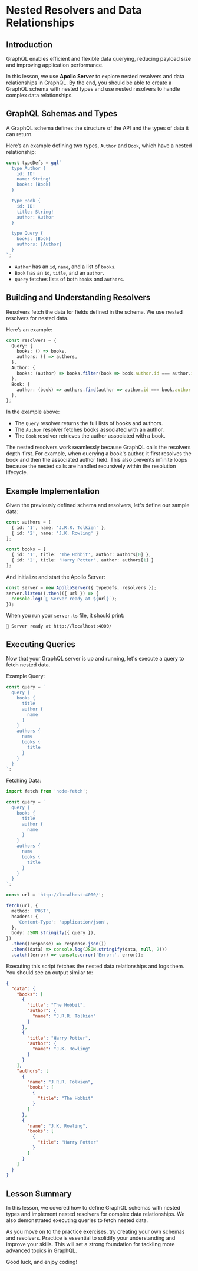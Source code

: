 # Nested Resolvers and Data Relationships

## Introduction
GraphQL enables efficient and flexible data querying, reducing payload size and improving application performance.

In this lesson, we use **Apollo Server** to explore nested resolvers and data relationships in GraphQL. By the end, you should be able to create a GraphQL schema with nested types and use nested resolvers to handle complex data relationships.

## GraphQL Schemas and Types
A GraphQL schema defines the structure of the API and the types of data it can return.

Here’s an example defining two types, `Author` and `Book`, which have a nested relationship:

```TypeScript
const typeDefs = gql`
  type Author {
    id: ID!
    name: String!
    books: [Book]
  }

  type Book {
    id: ID!
    title: String!
    author: Author
  }

  type Query {
    books: [Book]
    authors: [Author]
  }
`;
```

- `Author` has an `id`, `name`, and a list of `books`.
- `Book` has an `id`, `title`, and an `author`.
- `Query` fetches lists of both `books` and `authors`.

## Building and Understanding Resolvers
Resolvers fetch the data for fields defined in the schema. We use nested resolvers for nested data.

Here’s an example:

```TypeScript
const resolvers = {
  Query: {
    books: () => books,
    authors: () => authors,
  },
  Author: {
    books: (author) => books.filter(book => book.author.id === author.id),
  },
  Book: {
    author: (book) => authors.find(author => author.id === book.author.id),
  },
};
```

In the example above:

- The `Query` resolver returns the full lists of books and authors.
- The `Author` resolver fetches books associated with an author.
- The `Book` resolver retrieves the author associated with a book.

The nested resolvers work seamlessly because GraphQL calls the resolvers depth-first. For example, when querying a book's author, it first resolves the book and then the associated author field. This also prevents infinite loops because the nested calls are handled recursively within the resolution lifecycle.

## Example Implementation
Given the previously defined schema and resolvers, let's define our sample data:

```TypeScript
const authors = [
  { id: '1', name: 'J.R.R. Tolkien' },
  { id: '2', name: 'J.K. Rowling' }
];

const books = [
  { id: '1', title: 'The Hobbit', author: authors[0] },
  { id: '2', title: 'Harry Potter', author: authors[1] }
];
```

And initialize and start the Apollo Server:

```TypeScript
const server = new ApolloServer({ typeDefs, resolvers });
server.listen().then(({ url }) => {
  console.log(`🚀 Server ready at ${url}`);
});
```

When you run your `server.ts` file, it should print:

```Plain text
🚀 Server ready at http://localhost:4000/
```

## Executing Queries
Now that your GraphQL server is up and running, let's execute a query to fetch nested data.

Example Query:

```TypeScript
const query = `
  query {
    books {
      title
      author {
        name
      }
    }
    authors {
      name
      books {
        title
      }
    }
  }
`;
```

Fetching Data:

```TypeScript
import fetch from 'node-fetch';

const query = `
  query {
    books {
      title
      author {
        name
      }
    }
    authors {
      name
      books {
        title
      }
    }
  }
`;

const url = 'http://localhost:4000/';

fetch(url, {
  method: 'POST',
  headers: {
    'Content-Type': 'application/json',
  },
  body: JSON.stringify({ query }),
})
  .then((response) => response.json())
  .then((data) => console.log(JSON.stringify(data, null, 2)))
  .catch((error) => console.error('Error:', error));
```

Executing this script fetches the nested data relationships and logs them. You should see an output similar to:

```JSON
{
  "data": {
    "books": [
      {
        "title": "The Hobbit",
        "author": {
          "name": "J.R.R. Tolkien"
        }
      },
      {
        "title": "Harry Potter",
        "author": {
          "name": "J.K. Rowling"
        }
      }
    ],
    "authors": [
      {
        "name": "J.R.R. Tolkien",
        "books": [
          {
            "title": "The Hobbit"
          }
        ]
      },
      {
        "name": "J.K. Rowling",
        "books": [
          {
            "title": "Harry Potter"
          }
        ]
      }
    ]
  }
}
```

## Lesson Summary
In this lesson, we covered how to define GraphQL schemas with nested types and implement nested resolvers for complex data relationships. We also demonstrated executing queries to fetch nested data.

As you move on to the practice exercises, try creating your own schemas and resolvers. Practice is essential to solidify your understanding and improve your skills. This will set a strong foundation for tackling more advanced topics in GraphQL.

Good luck, and enjoy coding!

